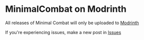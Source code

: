# MinimalCombat on Modrinth
All releases of Minimal Combat will only be uploaded to [Modrinth](https://modrinth.com/resourcepack/minimal-combat)

If you're experiencing issues, make a new post in [Issues](https://github.com/0DarkPhoenix/MinimalCombat/issues)
